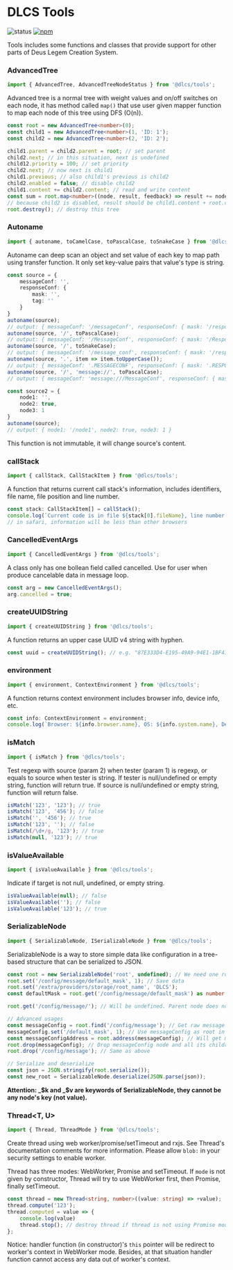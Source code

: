 # DLCS Tools

![status](https://img.shields.io/travis/WinUP/dlcs-tools.svg?style=flat-square)
[![npm](https://img.shields.io/npm/v/@dlcs/tools.svg?style=flat-square)](https://www.npmjs.com/package/@dlcs/tools)

Tools includes some functions and classes that provide support for other parts of Deus Legem Creation System.

### AdvancedTree<T>

```typescript
import { AdvancedTree, AdvancedTreeNodeStatus } from '@dlcs/tools';
```

Advanced tree is a normal tree with weight values and on/off switches on each node, it has method called ```map()``` that use user given mapper function to map each node of this tree using DFS (O(n)).

```typescript
const root = new AdvancedTree<number>(0);
const child1 = new AdvancedTree<number>(1, 'ID: 1');
const child2 = new AdvancedTree<number>(2, 'ID: 2');

child1.parent = child2.parent = root; // set parent
child2.next; // in this situation, next is undefined
child12.priority = 100; // set priority
child2.next; // now next is child1
child1.previous; // also child1's previous is child2
child2.enabled = false; // disable child2
child1.content += child2.content; // read and write content
const sum = root.map<number>((node, result, feedback) => result += node.content, 0); // sum all node's value
// because child2 is disabled, result should be child1.content + root.content
root.destroy(); // destroy this tree
```

### Autoname

```typescript
import { autoname, toCamelCase, toPascalCase, toSnakeCase } from '@dlcs/tools';
```

Autoname can deep scan an object and set value of each key to map path using transfer function. It only set key-value pairs that value's type is string.

```typescript
const source = {
    messageConf: '',
    responseConf: {
        mask: '',
        tag: ''
    }
}
autoname(source);
// output: { messageConf: '/messageConf', responseConf: { mask: '/responseConf/mask', tag: '/responseConf/tag' } }
autoname(source, '/', toPascalCase);
// output: { messageConf: '/MessageConf', responseConf: { mask: '/ResponseConf/Mask', tag: '/ResponseConf/Tag' } }
autoname(source, '/', toSnakeCase);
// output: { messageConf: '/message_conf', responseConf: { mask: '/response_conf/mask', tag: '/response_conf/tag' } }
autoname(source, '.', item => item.toUpperCase());
// output: { messageConf: '.MESSAGECONF', responseConf: { mask: '.RESPONSECONF.MASK', tag: '.RESPONSECONF.TAG' } }
autoname(source, '/', 'message://', toPascalCase);
// output: { messageConf: 'message:///MessageConf', responseConf: { mask: 'message:///ResponseConf/Mask', tag: 'message:///ResponseConf/Tag' } }

const source2 = {
    node1: '',
    node2: true,
    node3: 1
}
autoname(source);
// output: { node1: '/node1', node2: true, node3: 1 }
```

This function is not immutable, it will change source's content.

### callStack

```typescript
import { callStack, CallStackItem } from '@dlcs/tools';
```

A function that returns current call stack's information, includes identifiers, file name, file position and line number.

```typescript
const stack: CallStackItem[] = callStack();
console.log(`Current code is in file ${stack[0].fileName}, line number ${stack[0].line}`);
// in safari, information will be less than other browsers
```

### CancelledEventArgs

```typescript
import { CancelledEventArgs } from '@dlcs/tools';
```

A class only has one bollean field called cancelled. Use for user when produce cancelable data in message loop.

```typescript
const arg = new CancelledEventArgs();
arg.cancelled = true;
```

### createUUIDString

```typescript
import { createUUIDString } from '@dlcs/tools';
```

A function returns an upper case UUID v4 string with hyphen.

```typescript
const uuid = createUUIDString(); // e.g. "87E333D4-E195-49A9-94E1-1BF4119B6164"
```

### environment

```typescript
import { environment, ContextEnvironment } from '@dlcs/tools';
```

A function returns context environment includes browser info, device info, etc.

```typescript
const info: ContextEnvironment = environment;
console.log(`Browser: ${info.browser.name}, OS: ${info.system.name}, Device: ${info.device.name}`);
```

### isMatch

```typescript
import { isMatch } from '@dlcs/tools';
```

Test regexp with source (param 2) when tester (param 1) is regexp, or equals to source when tester is string. If tester is null/undefined or empty string, function will return true. If source is null/undefined or empty string, function will return false.

```typescript
isMatch('123', '123'); // true
isMatch('123', '456'); // false
isMatch('', '456'); // true
isMatch('123', ''); // false
isMatch(/\d+/g, '123'); // true
isMatch(null, '123'); // true
```

### isValueAvailable

```typescript
import { isValueAvailable } from '@dlcs/tools';
```

Indicate if target is not null, undefined, or empty string.

```typescript
isValueAvailable(null); // false
isValueAvailable(''); // false
isValueAvailable('123'); // true
```

### SerializableNode

```typescript
import { SerializableNode, ISerializableNode } from '@dlcs/tools';
```

SerializableNode is a way to store simple data like configuration in a tree-based structure that can be serialized to JSON.

```typescript
const root = new SerializableNode('root', undefined); // We need one root node
root.set('/config/message/default_mask', 1); // Save data
root.set('/extra/providers/storage/root_name', 'DLCS');
const defaultMask = root.get('/config/message/default_mask') as number; // Read data

root.get('/config/message/'); // Will be undefined. Parent node does not have children's data.

// Advanced usages
const messageConfig = root.find('/config/message'); // Get raw message node
messageConfig.set('/default_mask', 1); // Use messageConfig as root in this scene
const messageConfigAddress = root.address(messageConfig); // Will get messageConfig's address starts from root: /config/message
root.drop(messageConfig); // Drop messageConfig node and all its children
root.drop('/config/message'); // Same as above

// Serialize and deserialize
const json = JSON.stringify(root.serialize());
const new_root = SerializableNode.deserialize(JSON.parse(json));
```

**Attention: _$k and _$v are keywords of SerializableNode, they cannot be any node's key (not value).**

### Thread<T, U>

```typescript
import { Thread, ThreadMode } from '@dlcs/tools';
```

Create thread using web worker/promise/setTimeout and rxjs. See Thread's documentation comments for more information. Please allow ```blob:``` in your security settings to enable worker.

Thread has three modes: WebWorker, Promise and setTimeout. If ```mode``` is not given by constructor, Thread will try to use WebWorker first, then Promise, finally setTimeout.

```typescript
const thread = new Thread<string, number>((value: string) => +value);
thread.compute('123');
thread.computed = value => {
    console.log(value)
    thread.stop(); // destroy thread if thread is not using Promise mode
};
```

Notice: handler function (in constructor)'s ```this``` pointer will be redirect to worker's context in WebWorker mode. Besides, at that situation handler function cannot access any data out of worker's context.